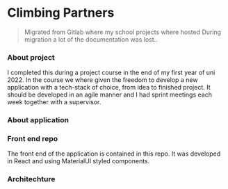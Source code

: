 # Climbing Partners

> Migrated from Gitlab where my school projects where hosted
> During migration a lot of the documentation was lost..

### About project

I completed this during a project course in the end of my first year of uni 2022. In the course we where given the freedom to develop a new application with a tech-stack of choice, from idea to finished project. It should be developed in an agile manner and I had sprint meetings each week together with a supervisor.

### About application

### Front end repo

The front end of the application is contained in this repo. It was developed in React and using MaterialUI styled components.

### Architechture

